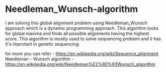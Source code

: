 # Needleman_Wunsch-algorithm
 I am solving this global alignment problem using Needleman_Wunsch approach which is a dynamic programming  approach. This algorithm looks for global maxima and finds all possible alignments having the highest score.
This algorithm is mostly used to solve sequencing problem and it has it's improtant in genetic sequencing. 

for more you can refer - https://en.wikipedia.org/wiki/Sequence_alignment
Needleman - Wunsch algorithm - https://en.wikipedia.org/wiki/Needleman%E2%80%93Wunsch_algorithm
